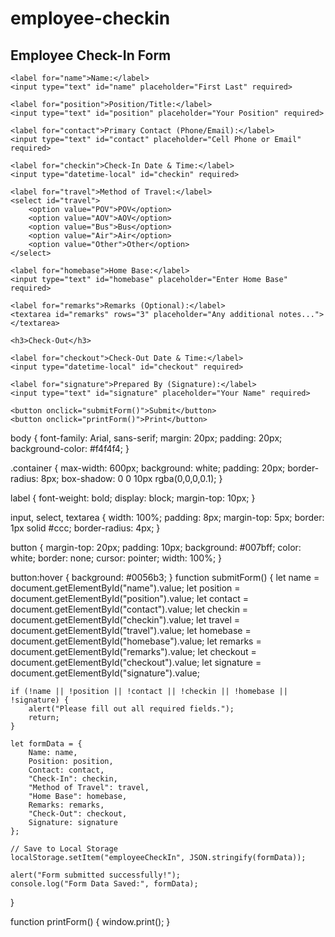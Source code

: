 # employee-checkin
<!DOCTYPE html>
<html lang="en">
<head>
    <meta charset="UTF-8">
    <meta name="viewport" content="width=device-width, initial-scale=1.0">
    <title>Employee Check-In</title>
    <link rel="stylesheet" href="style.css">
</head>
<body>

<div class="container">
    <h2>Employee Check-In Form</h2>
    
    <label for="name">Name:</label>
    <input type="text" id="name" placeholder="First Last" required>

    <label for="position">Position/Title:</label>
    <input type="text" id="position" placeholder="Your Position" required>

    <label for="contact">Primary Contact (Phone/Email):</label>
    <input type="text" id="contact" placeholder="Cell Phone or Email" required>

    <label for="checkin">Check-In Date & Time:</label>
    <input type="datetime-local" id="checkin" required>

    <label for="travel">Method of Travel:</label>
    <select id="travel">
        <option value="POV">POV</option>
        <option value="AOV">AOV</option>
        <option value="Bus">Bus</option>
        <option value="Air">Air</option>
        <option value="Other">Other</option>
    </select>

    <label for="homebase">Home Base:</label>
    <input type="text" id="homebase" placeholder="Enter Home Base" required>

    <label for="remarks">Remarks (Optional):</label>
    <textarea id="remarks" rows="3" placeholder="Any additional notes..."></textarea>

    <h3>Check-Out</h3>

    <label for="checkout">Check-Out Date & Time:</label>
    <input type="datetime-local" id="checkout" required>

    <label for="signature">Prepared By (Signature):</label>
    <input type="text" id="signature" placeholder="Your Name" required>

    <button onclick="submitForm()">Submit</button>
    <button onclick="printForm()">Print</button>
</div>

<script src="script.js"></script>

</body>
</html>
body {
    font-family: Arial, sans-serif;
    margin: 20px;
    padding: 20px;
    background-color: #f4f4f4;
}

.container {
    max-width: 600px;
    background: white;
    padding: 20px;
    border-radius: 8px;
    box-shadow: 0 0 10px rgba(0,0,0,0.1);
}

label {
    font-weight: bold;
    display: block;
    margin-top: 10px;
}

input, select, textarea {
    width: 100%;
    padding: 8px;
    margin-top: 5px;
    border: 1px solid #ccc;
    border-radius: 4px;
}

button {
    margin-top: 20px;
    padding: 10px;
    background: #007bff;
    color: white;
    border: none;
    cursor: pointer;
    width: 100%;
}

button:hover {
    background: #0056b3;
}
function submitForm() {
    let name = document.getElementById("name").value;
    let position = document.getElementById("position").value;
    let contact = document.getElementById("contact").value;
    let checkin = document.getElementById("checkin").value;
    let travel = document.getElementById("travel").value;
    let homebase = document.getElementById("homebase").value;
    let remarks = document.getElementById("remarks").value;
    let checkout = document.getElementById("checkout").value;
    let signature = document.getElementById("signature").value;

    if (!name || !position || !contact || !checkin || !homebase || !signature) {
        alert("Please fill out all required fields.");
        return;
    }

    let formData = {
        Name: name,
        Position: position,
        Contact: contact,
        "Check-In": checkin,
        "Method of Travel": travel,
        "Home Base": homebase,
        Remarks: remarks,
        "Check-Out": checkout,
        Signature: signature
    };

    // Save to Local Storage
    localStorage.setItem("employeeCheckIn", JSON.stringify(formData));

    alert("Form submitted successfully!");
    console.log("Form Data Saved:", formData);
}

function printForm() {
    window.print();
}
